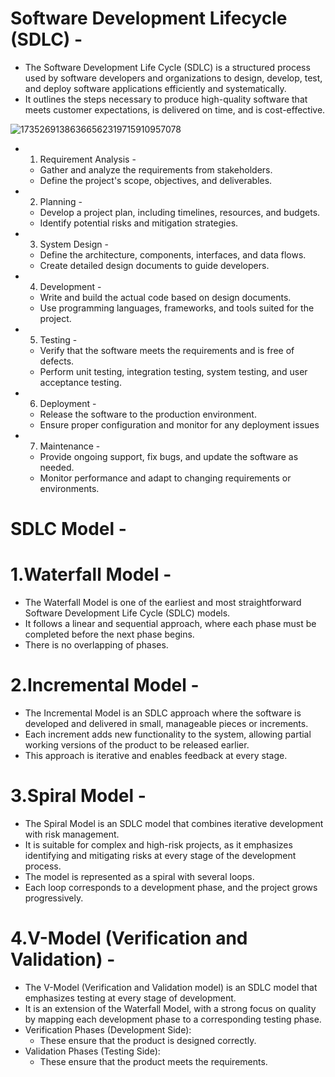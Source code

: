 # Software Development Lifecycle (SDLC) -
- The Software Development Life Cycle (SDLC) is a structured process used by software developers and organizations to design, develop, test, and deploy software applications efficiently and systematically.
- It outlines the steps necessary to produce high-quality software that meets customer expectations, is delivered on time, and is cost-effective.


![17352691386366562319715910957078](https://github.com/user-attachments/assets/a02e4add-36df-49f8-9d3c-21e13a271912)


- 1. Requirement Analysis -
  - Gather and analyze the requirements from stakeholders.
  - Define the project's scope, objectives, and deliverables.

- 2. Planning -
  - Develop a project plan, including timelines, resources, and budgets.
  - Identify potential risks and mitigation strategies.

- 3. System Design -
  - Define the architecture, components, interfaces, and data flows.
  - Create detailed design documents to guide developers.

- 4. Development -
  - Write and build the actual code based on design documents.
  - Use programming languages, frameworks, and tools suited for the project.

- 5. Testing -
  - Verify that the software meets the requirements and is free of defects.
  - Perform unit testing, integration testing, system testing, and user acceptance testing.

- 6. Deployment -
  - Release the software to the production environment.
  - Ensure proper configuration and monitor for any deployment issues

- 7. Maintenance -
  - Provide ongoing support, fix bugs, and update the software as needed.
  - Monitor performance and adapt to changing requirements or environments.



# SDLC Model -
# 1.Waterfall Model -
- The Waterfall Model is one of the earliest and most straightforward Software Development Life Cycle (SDLC) models.
- It follows a linear and sequential approach, where each phase must be completed before the next phase begins.
- There is no overlapping of phases.

# 2.Incremental Model -
- The Incremental Model is an SDLC approach where the software is developed and delivered in small, manageable pieces or increments.
- Each increment adds new functionality to the system, allowing partial working versions of the product to be released earlier.
- This approach is iterative and enables feedback at every stage.

# 3.Spiral Model -
- The Spiral Model is an SDLC model that combines iterative development with risk management.
- It is suitable for complex and high-risk projects, as it emphasizes identifying and mitigating risks at every stage of the development process.
- The model is represented as a spiral with several loops.
- Each loop corresponds to a development phase, and the project grows progressively.

# 4.V-Model (Verification and Validation) -
- The V-Model (Verification and Validation model) is an SDLC model that emphasizes testing at every stage of development.
- It is an extension of the Waterfall Model, with a strong focus on quality by mapping each development phase to a corresponding testing phase.
- Verification Phases (Development Side):
    - These ensure that the product is designed correctly.
- Validation Phases (Testing Side):
    - These ensure that the product meets the requirements.
